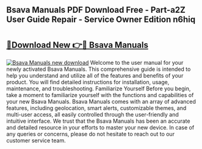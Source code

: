 ## Bsava Manuals PDF Download Free - Part-a2Z User Guide Repair - Service Owner Edition n6hiq

# <h2><a href="http://bc53951.oget.top/?id=Bsava+Manuals">🔗Download New 👉🔴 Bsava Manuals</a></h2>

[![Bsava Manuals new download](https://i.imgur.com/5g1atiW.png)](http://bc53951.oget.top/?id=Bsava+Manuals)
Welcome to the user manual for your newly activated Bsava Manuals. This comprehensive guide is intended to help you understand and utilize all of the features and benefits of your product. You will find detailed instructions for installation, usage, maintenance, and troubleshooting. Familiarize Yourself Before you begin, take a moment to familiarize yourself with the functions and capabilities of your new Bsava Manuals. Bsava Manuals comes with an array of advanced features, including geolocation, smart alerts, customizable themes, and multi-user access, all easily controlled through the user-friendly and intuitive interface. We trust that the Bsava Manuals has been an accurate and detailed resource in your efforts to master your new device. In case of any queries or concerns, please do not hesitate to reach out to our customer service team.

